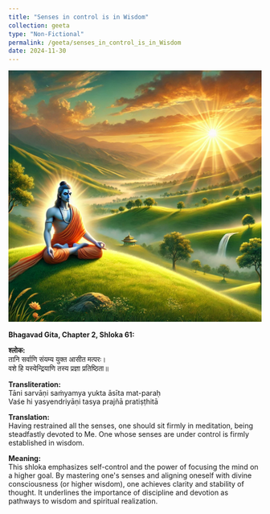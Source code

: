 ```yaml
---
title: "Senses in control is in Wisdom"
collection: geeta
type: "Non-Fictional"
permalink: /geeta/senses_in_control_is_in_Wisdom
date: 2024-11-30
---
```


[<img src="../images/shlok_2_61.webp" width="1000" height="500"/>](../images/shlok_2_61.webp)

**Bhagavad Gita, Chapter 2, Shloka 61:**     

**श्लोक:**                  
तानि सर्वाणि संयम्य युक्त आसीत मत्परः।        
वशे हि यस्येन्द्रियाणि तस्य प्रज्ञा प्रतिष्ठिता॥            

**Transliteration:**       
Tāni sarvāṇi saṁyamya yukta āsīta mat-paraḥ      
Vaśe hi yasyendriyāṇi tasya prajñā pratiṣṭhitā       

**Translation:**       
Having restrained all the senses, one should sit firmly in meditation, being steadfastly devoted to Me. One whose senses are under control is firmly established in wisdom.

**Meaning:**      
This shloka emphasizes self-control and the power of focusing the mind on a higher goal. By mastering one's senses and aligning oneself with divine consciousness (or higher wisdom), one achieves clarity and stability of thought. It underlines the importance of discipline and devotion as pathways to wisdom and spiritual realization.
